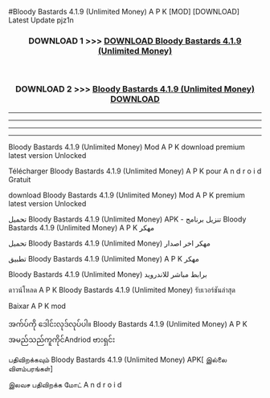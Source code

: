 #Bloody Bastards  4.1.9 (Unlimited Money) A P K [MOD] [DOWNLOAD] Latest Update pjz1n



<div align="center">

<h3>DOWNLOAD 1 >>> <a href="https://teeasianyam.web.app?sq=Bloody Bastards  4.1.9 (Unlimited Money)">DOWNLOAD Bloody Bastards  4.1.9 (Unlimited Money) </a></h3><br>

<h3>DOWNLOAD 2 >>> <a href="https://teeasianyam.web.app?sq=Bloody Bastards  4.1.9 (Unlimited Money) ">Bloody Bastards  4.1.9 (Unlimited Money)  DOWNLOAD </a></h3>

</div>


----------------------------------------------------------

----------------------------------------------------------

----------------------------------------------------------

----------------------------------------------------------


Bloody Bastards  4.1.9 (Unlimited Money)  Mod A P K download premium latest version Unlocked

Télécharger Bloody Bastards  4.1.9 (Unlimited Money)  A P K pour A n d r o i d Gratuit

download Bloody Bastards  4.1.9 (Unlimited Money)  Mod A P K premium latest version Unlocked

تحميل Bloody Bastards  4.1.9 (Unlimited Money)  APK - تنزيل برنامج Bloody Bastards  4.1.9 (Unlimited Money)  A P K مهكر

تحميل Bloody Bastards  4.1.9 (Unlimited Money)  مهكر اخر اصدار

تطبيق Bloody Bastards  4.1.9 (Unlimited Money)  A P K مهكر

Bloody Bastards  4.1.9 (Unlimited Money)  برابط مباشر للاندرويد

ดาวน์โหลด A P K Bloody Bastards  4.1.9 (Unlimited Money)  รับเวอร์ชันล่าสุด

Baixar A P K mod

အက်ပ်ကို ဒေါင်းလုဒ်လုပ်ပါ။ Bloody Bastards  4.1.9 (Unlimited Money)  A P K အမည်သည်ကူကိုင်Andriod ဗားရှင်း

பதிவிறக்கவும் Bloody Bastards  4.1.9 (Unlimited Money)  APK[ இல்லை விளம்பரங்கள்] 
 
இலவச பதிவிறக்க மோட் A n d r o i d



